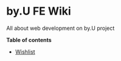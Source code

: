 # by.U FE Wiki

All about web development on by.U project

**Table of contents**

- [Wishlist](https://github.com/rub1cc/byu-fe-wiki/blob/main/wishlist.md)
